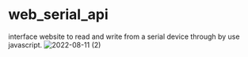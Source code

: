 # web_serial_api

interface website to read and write from a serial device through by use javascript.
![2022-08-11 (2)](https://user-images.githubusercontent.com/108220716/184070420-643948b0-ed48-4f5c-a7cc-bd3af2db85e9.png)
